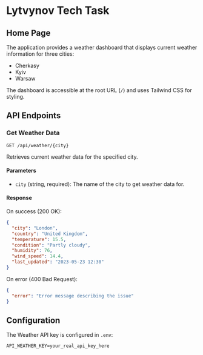 # Lytvynov Tech Task

## Home Page

The application provides a weather dashboard that displays current weather information for three cities:
- Cherkasy
- Kyiv
- Warsaw

The dashboard is accessible at the root URL (`/`) and uses Tailwind CSS for styling.

## API Endpoints

### Get Weather Data

```
GET /api/weather/{city}
```

Retrieves current weather data for the specified city.

#### Parameters

- `city` (string, required): The name of the city to get weather data for.

#### Response

On success (200 OK):

```json
{
  "city": "London",
  "country": "United Kingdom",
  "temperature": 15.5,
  "condition": "Partly cloudy",
  "humidity": 76,
  "wind_speed": 14.4,
  "last_updated": "2023-05-23 12:30"
}
```

On error (400 Bad Request):

```json
{
  "error": "Error message describing the issue"
}
```

## Configuration

The Weather API key is configured in `.env`:

```dotenv
API_WEATHER_KEY=your_real_api_key_here
```